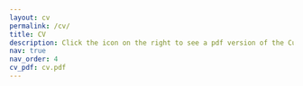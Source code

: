 ```yaml
---
layout: cv
permalink: /cv/
title: CV
description: Click the icon on the right to see a pdf version of the Curriculum Vitae.
nav: true
nav_order: 4
cv_pdf: cv.pdf
---
```

